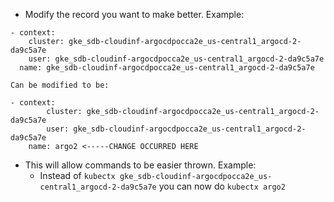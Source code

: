 - Modify the record you want to make better. Example:
```
- context:
    cluster: gke_sdb-cloudinf-argocdpocca2e_us-central1_argocd-2-da9c5a7e
    user: gke_sdb-cloudinf-argocdpocca2e_us-central1_argocd-2-da9c5a7e
  name: gke_sdb-cloudinf-argocdpocca2e_us-central1_argocd-2-da9c5a7e
```
	Can be modified to be:
```
- context:
	    cluster: gke_sdb-cloudinf-argocdpocca2e_us-central1_argocd-2-da9c5a7e
	    user: gke_sdb-cloudinf-argocdpocca2e_us-central1_argocd-2-da9c5a7e
	name: argo2 <-----CHANGE OCCURRED HERE
```
		
- This will allow commands to be easier thrown. Example:
	- Instead of `kubectx gke_sdb-cloudinf-argocdpocca2e_us-central1_argocd-2-da9c5a7e` you can now do `kubectx argo2`